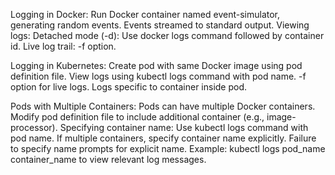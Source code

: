 Logging in Docker:
    Run Docker container named event-simulator, generating random events.
    Events streamed to standard output.
    Viewing logs:
        Detached mode (-d): Use docker logs command followed by container id.
        Live log trail: -f option.

Logging in Kubernetes:
    Create pod with same Docker image using pod definition file.
    View logs using kubectl logs command with pod name.
        -f option for live logs.
    Logs specific to container inside pod.

Pods with Multiple Containers:
    Pods can have multiple Docker containers.
    Modify pod definition file to include additional container (e.g., image-processor).
    Specifying container name:
        Use kubectl logs command with pod name.
        If multiple containers, specify container name explicitly.
        Failure to specify name prompts for explicit name.
    Example: kubectl logs pod_name container_name to view relevant log messages.

